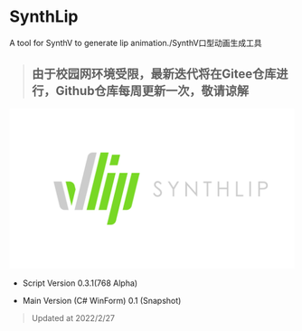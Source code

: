 # SynthLip

A tool for SynthV to generate lip animation./SynthV口型动画生成工具

> ## 由于校园网环境受限，最新迭代将在Gitee仓库进行，Github仓库每周更新一次，敬请谅解

![Logo](./source/SynthLip4.png)

- Script Version 0.3.1(768 Alpha)

- Main Version (C# WinForm) 0.1 (Snapshot)

> Updated at 2022/2/27